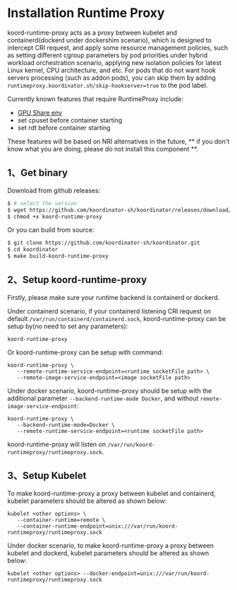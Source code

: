 # Installation Runtime Proxy

koord-runtime-proxy acts as a proxy between kubelet and containerd(dockerd under dockershim scenario), which is designed to intercept CRI request, and apply some resource management policies, such as setting different cgroup parameters by pod priorities under hybrid workload orchestration scenario, applying new isolation policies for latest Linux kernel, CPU architecture, and etc.
For pods that do not want hook servers processing (such as addon pods), you can skip them by adding `runtimeproxy.koordinator.sh/skip-hookserver=true` to the pod label.

Currently known features that require RuntimeProxy include:

- [GPU Share env](fine-grained-device-scheduling)
- set cpuset before container starting
- set rdt before container starting

These features will be based on NRI alternatives in the future, ** if you don't know what you are doing, please do not install this component **.

## 1、Get binary

Download from github releases:
```bash
$ # select the version
$ wget https://github.com/koordinator-sh/koordinator/releases/download/v1.3.0/koord-runtime-proxy_1.3.0_linux_x86_64 -O koord-runtime-proxy
$ chmod +x koord-runtime-proxy
```

Or you can build from source:
```bash
$ git clone https://github.com/koordinator-sh/koordinator.git
$ cd koordinator
$ make build-koord-runtime-proxy
```

## 2、Setup koord-runtime-proxy

Firstly, please make sure your runtime backend is containerd or dockerd.

Under containerd scenario, if your containerd listening CRI request on default `/var/run/containerd/containerd.sock`, koord-runtime-proxy can be setup by(no need to set any parameters):

```
koord-runtime-proxy
```

Or koord-runtime-proxy can be setup with command:

```
koord-runtime-proxy \
   --remote-runtime-service-endpoint=<runtime socketFile path> \
   --remote-image-service-endpoint=<image socketFile path>
```

Under docker scenario, koord-runtime-proxy should be setup with the additional parameter `--backend-runtime-mode Docker`, and without `remote-image-service-endpoint`:

```
koord-runtime-proxy \
   --backend-runtime-mode=Docker \
   --remote-runtime-service-endpoint=<runtime socketFile path>
```

koord-runtime-proxy will listen on `/var/run/koord-runtimeproxy/runtimeproxy.sock`.

## 3、Setup Kubelet

To make koord-runtime-proxy a proxy between kubelet and containerd, kubelet parameters should be altered as shown below:

```
kubelet <other options> \
   --container-runtime=remote \
   --container-runtime-endpoint=unix:///var/run/koord-runtimeproxy/runtimeproxy.sock
```

Under docker scenario, to make koord-runtime-proxy a proxy between kubelet and dockerd, kubelet parameters should be altered as shown below:

```
kubelet <other options> --docker-endpoint=unix:///var/run/koord-runtimeproxy/runtimeproxy.sock
```

